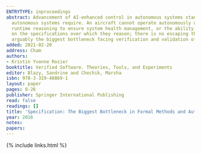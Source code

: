 ```yaml
---
ENTRYTYPE: inproceedings
abstract: Advancement of AI-enhanced control in autonomous systems stands on the shoulders of formal methods, which make possible the rigorous safety analysis
  autonomous systems require. An aircraft cannot operate autonomously unless it has design-time reasoning to ensure correct operation of the autopilot and
  runtime reasoning to ensure system health management, or the ability to detect and respond to off-nominal situations. Formal methods are highly dependent
  on the specifications over which they reason; there is no escaping the ``garbage in, garbage out'' reality. Specification is difficult, unglamorous, and
  arguably the biggest bottleneck facing verification and validation of aerospace, and other, autonomous systems.
added: 2021-02-20
address: Cham
authors:
- Kristin Yvonne Rozier
booktitle: Verified Software. Theories, Tools, and Experiments
editor: Blazy, Sandrine and Chechik, Marsha
isbn: 978-3-319-48869-1
layout: paper
pages: 8-26
publisher: Springer International Publishing
read: false
readings: []
title: 'Specification: The Biggest Bottleneck in Formal Methods and Autonomy'
year: 2016
notes:
papers:
---
```

{% include links.html %}

